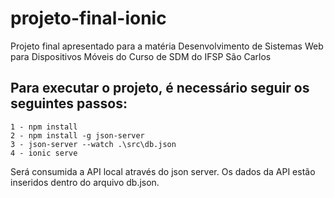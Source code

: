 # projeto-final-ionic
Projeto final apresentado para a matéria Desenvolvimento de Sistemas Web para Dispositivos Móveis do Curso de SDM do IFSP São Carlos

## Para executar o projeto, é necessário seguir os seguintes passos:
```
1 - npm install
2 - npm install -g json-server
3 - json-server --watch .\src\db.json
4 - ionic serve
```
Será consumida a API local através do json server. Os dados da API estão inseridos dentro do arquivo db.json.
